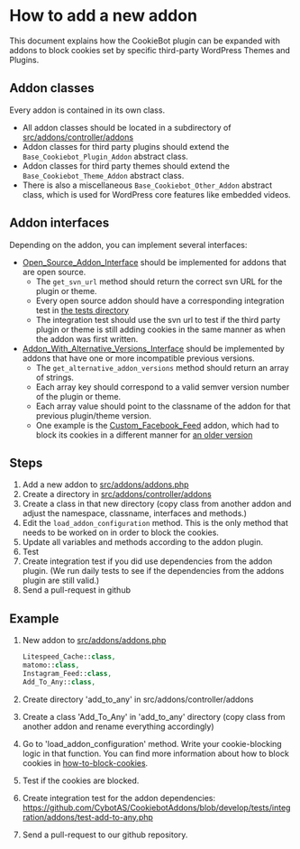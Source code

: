 # How to add a new addon

This document explains how the CookieBot plugin can be expanded with addons to block cookies set by specific third-party WordPress Themes and Plugins.

Addon classes
---
Every addon is contained in its own class.
- All addon classes should be located in a subdirectory of [src/addons/controller/addons](../src/addons/controller/addons)
- Addon classes for third party plugins should extend the `Base_Cookiebot_Plugin_Addon` abstract class.
- Addon classes for third party themes should extend the `Base_Cookiebot_Theme_Addon` abstract class.
- There is also a miscellaneous `Base_Cookiebot_Other_Addon` abstract class, which is used for WordPress core features like embedded videos.

Addon interfaces
---
Depending on the addon, you can implement several interfaces:
- [Open_Source_Addon_Interface](../src/lib/Open_Source_Addon_Interface.php) should be implemented for addons that are open source.
  - The `get_svn_url` method should return the correct svn URL for the plugin or theme.
  - Every open source addon should have a corresponding integration test in [the tests directory](../tests/integration/addons)
  - The integration test should use the svn url to test if the third party plugin or theme is still adding cookies in the same manner as when the addon was first written.
- [Addon_With_Alternative_Versions_Interface](../src/lib/Addon_With_Alternative_Versions_Interface.php) should be implemented by addons that have one or more incompatible previous versions.
   - The `get_alternative_addon_versions` method should return an array of strings.
   - Each array key should correspond to a valid semver version number of the plugin or theme.
   - Each array value should point to the classname of the addon for that previous plugin/theme version.
   - One example is the [Custom_Facebook_Feed](../src/addons/controller/addons/custom_facebook_feed/Custom_Facebook_Feed.php) addon, which had to block its cookies in a different manner for [an older version](../src/addons/controller/addons/custom_facebook_feed/Custom_Facebook_Feed_Version_2_17_1.php)

Steps
---

1. Add a new addon to [src/addons/addons.php](../src/addons/addons.php)
2. Create a directory in [src/addons/controller/addons](../src/addons/controller/addons)
3. Create a class in that new directory (copy class from another addon and adjust the namespace, classname, interfaces and methods.)
4. Edit the `load_addon_configuration` method. This is the only method that needs to be worked on in order to block the cookies.
5. Update all variables and methods according to the addon plugin.
6. Test
7. Create integration test if you did use dependencies from the addon plugin. (We run daily tests to see if the dependencies from the addons plugin are still valid.)
8. Send a pull-request in github

Example
---
1. New addon to [src/addons/addons.php](../src/addons/addons.php)

    ```php
    Litespeed_Cache::class,
	matomo::class,
	Instagram_Feed::class,
    Add_To_Any::class,
    ```

2. Create directory 'add_to_any' in src/addons/controller/addons

3. Create a class 'Add_To_Any' in 'add_to_any' directory (copy class from another addon and rename everything accordingly)

5. Go to 'load_addon_configuration' method. Write your cookie-blocking logic in that function. You can find more information about how to block cookies in [how-to-block-cookies](how-to-block-cookies.md).

6. Test if the cookies are blocked.

7. Create integration test for the addon dependencies: https://github.com/CybotAS/CookiebotAddons/blob/develop/tests/integration/addons/test-add-to-any.php

8. Send a pull-request to our github repository.
